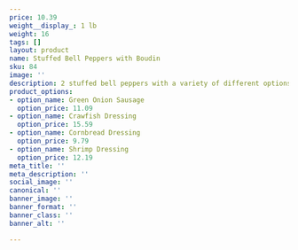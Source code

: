 ```yaml
---
price: 10.39
weight__display_: 1 lb
weight: 16
tags: []
layout: product
name: Stuffed Bell Peppers with Boudin
sku: 84
image: ''
description: 2 stuffed bell peppers with a variety of different options
product_options:
- option_name: Green Onion Sausage
  option_price: 11.09
- option_name: Crawfish Dressing
  option_price: 15.59
- option_name: Cornbread Dressing
  option_price: 9.79
- option_name: Shrimp Dressing
  option_price: 12.19
meta_title: ''
meta_description: ''
social_image: ''
canonical: ''
banner_image: ''
banner_format: ''
banner_class: ''
banner_alt: ''

---
```

